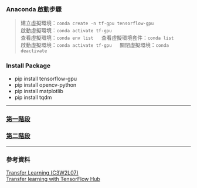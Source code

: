 ### Anaconda 啟動步驟
> 建立虛擬環境：`conda create -n tf-gpu tensorflow-gpu` <br>
> 啟動虛擬環境：`conda activate tf-gpu`<br>
> 查看虛擬環境：`conda env list` &emsp; 查看虛擬環境套件：`conda list` <br>
> 啟動虛擬環境：`conda activate tf-gpu` &emsp; 關閉虛擬環境：`conda deactivate`

### Install Package
 - pip install tensorflow-gpu
 - pip install opencv-python 
 - pip install matplotlib 
 - pip install tqdm
------------------------------------------------------------
###
### [第一階段]()
### [第二階段]()
------------------------------------------------------------
### 參考資料
 [Transfer Learning (C3W2L07)](https://www.youtube.com/watch?v=yofjFQddwHE) <br>
 [Transfer learning with TensorFlow Hub](https://www.tensorflow.org/tutorials/images/transfer_learning_with_hub) <br>
